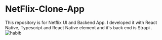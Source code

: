 # NetFlix-Clone-App
This repository is for Netflix UI and Backend App.
I developed it with React Native, Typescript and React Native element
and it's back end is Strapi .
![habib](https://user-images.githubusercontent.com/83859644/150668412-a254ff84-6c82-4927-8029-db29cf786295.png "This is habib's photo")
